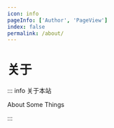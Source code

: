 ```yaml
---
icon: info
pageInfo: ['Author', 'PageView']
index: false
permalink: /about/
---
```


# 关于

::: info 关于本站

About Some Things

:::

<Catalog base='/about/' />